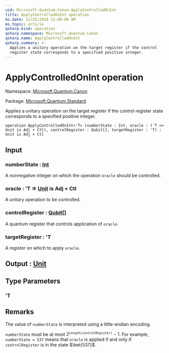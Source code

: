 ```yaml
---
uid: Microsoft.Quantum.Canon.ApplyControlledOnInt
title: ApplyControlledOnInt operation
ms.date: 11/25/2020 12:00:00 AM
ms.topic: article
qsharp.kind: operation
qsharp.namespace: Microsoft.Quantum.Canon
qsharp.name: ApplyControlledOnInt
qsharp.summary: >-
  Applies a unitary operation on the target register if the control
  register state corresponds to a specified positive integer.
---
```


# ApplyControlledOnInt operation

Namespace: [Microsoft.Quantum.Canon](xref:Microsoft.Quantum.Canon)

Package: [Microsoft.Quantum.Standard](https://nuget.org/packages/Microsoft.Quantum.Standard)


Applies a unitary operation on the target register if the controlregister state corresponds to a specified positive integer.

```qsharp
operation ApplyControlledOnInt<'T> (numberState : Int, oracle : ('T => Unit is Adj + Ctl), controlRegister : Qubit[], targetRegister : 'T) : Unit is Adj + Ctl
```


## Input

### numberState : [Int](xref:microsoft.quantum.user-guide.language.types)

A nonnegative integer on which the operation `oracle` should becontrolled.


### oracle : 'T => [Unit](xref:microsoft.quantum.user-guide.language.types)  is Adj + Ctl

A unitary operation to be controlled.


### controlRegister : [Qubit](xref:microsoft.quantum.concepts.the-qubit)[]

A quantum register that controls application of `oracle`.


### targetRegister : 'T

A register on which to apply `oracle`.



## Output : [Unit](xref:microsoft.quantum.user-guide.language.types)



## Type Parameters

### 'T



## Remarks

The value of `numberState` is interpreted using a little-endian encoding.`numberState` must be at most $2^\texttt{Length(controlRegister)} - 1$.For example, `numberState = 537` means that `oracle`is applied if and only if `controlRegister` is in the state $\ket{537}$.